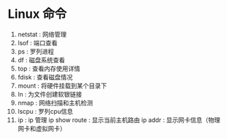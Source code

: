 # Linux 命令

1. netstat  : 网络管理
2. lsof     : 端口查看
3. ps       : 罗列进程
4. df       : 磁盘系统查看
5. top      : 查看内存使用详情
6. fdisk    : 查看磁盘情况
7. mount    : 将硬件挂载到某个目录下
8. ln       : 为文件创建软银链接
9. nmap     : 网络扫描和主机检测
10. lscpu   : 罗列cpu信息
11. ip      : ip 管理
    ip show route : 显示当前主机路由
    ip addr       : 显示网卡信息（物理网卡和虚拟网卡）

